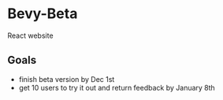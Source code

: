 # Bevy-Beta
React website

## Goals
- finish beta version by Dec 1st
- get 10 users to try it out and return feedback by January 8th
